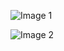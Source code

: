 ![Image 1](https://raw.githubusercontent.com/sajeed5/8/main/assets/155974187/e96f5e2e-e189-4e2d-a4b8-c6bd44ce896a.png)

![Image 2](https://raw.githubusercontent.com/sajeed5/8/main/assets/155974187/632469ba-0085-4ae7-83f5-ff486f3802a0.png)
